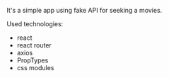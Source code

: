 It's a simple app using fake API for seeking a movies. 

Used technologies:
- react
- react router
- axios
- PropTypes
- css modules

